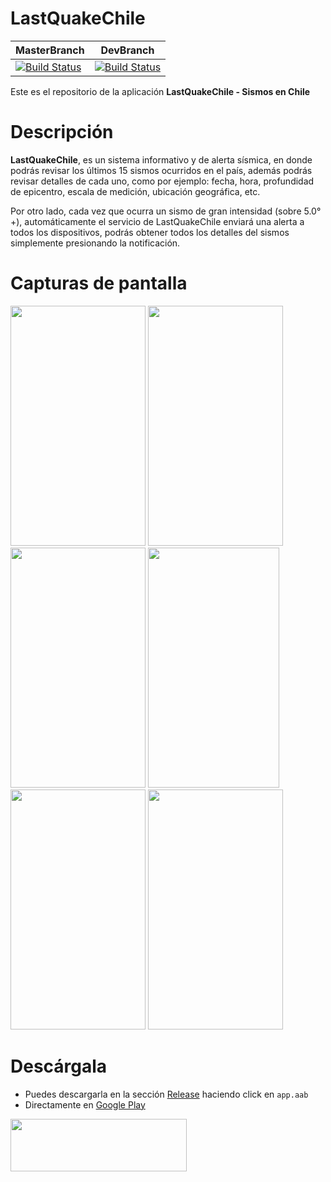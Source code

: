 # LastQuakeChile 
| MasterBranch | DevBranch |
|--------|------------|
|[![Build Status](https://travis-ci.com/figonzal1/LastQuakeChile.svg?branch=master)](https://travis-ci.com/figonzal1/LastQuakeChile)|[![Build Status](https://travis-ci.com/figonzal1/LastQuakeChile.svg?branch=development)](https://travis-ci.com/figonzal1/LastQuakeChile)|

Este es el repositorio de la aplicación **LastQuakeChile - Sismos en Chile**

# Descripción

**LastQuakeChile**, es un sistema informativo y de alerta sísmica, en donde podrás revisar los últimos 15 sismos ocurridos en el país, además podrás revisar detalles de cada uno, como por ejemplo: fecha, hora, profundidad de epicentro, escala de medición, ubicación geográfica, etc.

Por otro lado, cada vez que ocurra un sismo de gran intensidad (sobre 5.0°+), automáticamente el servicio de LastQuakeChile enviará una alerta a todos los dispositivos, podrás obtener todos los detalles del sismos simplemente presionando la notificación.

# Capturas de pantalla
<img src="https://drive.google.com/uc?export=download&id=1-2rNKCiUjz3r8tQTswxZ4IzhB1rb1FQs" width="216" height="384"> <img src="https://drive.google.com/uc?export=download&id=1-Iv0qPYSv91NVsZDASknDXg6gm75p6J6" width="216" height="384"> <img src="https://drive.google.com/uc?export=download&id=1-AK65GBU0VjOKz_uRG_78XrPoy9Si30z" width="216" height="384"> <img src="https://drive.google.com/uc?export=download&id=1Fsjxo1h9PNiUJX3VQ76W1wSES5FhP5vp" width="210" height="384"> <img src="https://drive.google.com/uc?export=download&id=1-L0jeS8QGpX1uTil5fNstAjMvc7lqvNA" width="216" height="384"> <img src="https://drive.google.com/uc?export=download&id=1-IKTQkbt7cvUsiSWryCEATwTKu2mOtIh" width="216" height="384">

# Descárgala
* Puedes descargarla en la sección [Release](https://github.com/figonzal1/LastQuakeChile/releases) haciendo click en `app.aab`
* Directamente en [Google Play](https://play.google.com/store/apps/details?id=cl.figonzal.lastquakechile)

<a href="https://play.google.com/store/apps/details?id=cl.figonzal.lastquakechile" target="_blank"><img src="https://drive.google.com/uc?export=download&id=1c-VbbEiDdBR7fos-6TZ_-HxFHxXoarlw" width="282" height="84"></a>
